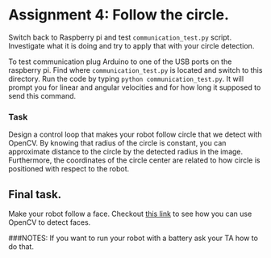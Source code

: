 # Assignment 4: Follow the circle.

Switch back to Raspberry pi and test `communication_test.py` script. Investigate what it is doing and try to apply that with your circle detection.

To test communication plug Arduino to one of the USB ports on the raspberry pi. Find where `communication_test.py` is located and switch to this directory. Run the code by typing `python communication_test.py`. It will prompt you for linear and angular velocities and for how long it supposed to send this command.

### Task
Design a control loop that makes your robot follow circle that we detect with OpenCV. By knowing that radius of the circle is constant, you can approximate distance to the circle by the detected radius in the image. Furthermore, the coordinates of the circle center are related to how circle is positioned with respect to the robot.

## Final task.
Make your robot follow a face. Checkout [this link]() to see how you can use OpenCV to detect faces.

###NOTES:
If you want to run your robot with a battery ask your TA how to do that.